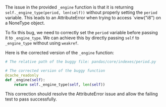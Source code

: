 The issue in the provided `_engine` function is that it is returning `self._engine_type(period, len(self))` without properly setting the `period` variable. This leads to an AttributeError when trying to access `view("i8") on a NoneType object. 

To fix this bug, we need to correctly set the `period` variable before passing it to `_engine_type`. We can achieve this by directly passing `self` to `_engine_type` without using `weakref`.

Here is the corrected version of the `_engine` function:

```python
# The relative path of the buggy file: pandas/core/indexes/period.py

# The corrected version of the buggy function
@cache_readonly
def _engine(self):
    return self._engine_type(self, len(self))
```

This correction should resolve the AttributeError issue and allow the failing test to pass successfully.
